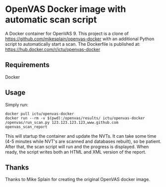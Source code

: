 OpenVAS Docker image with automatic scan script
==============

A Docker container for OpenVAS 9. This project is a clone of https://github.com/mikesplain/openvas-docker with an additional Python script to automatically start a scan. The Dockerfile is published at: https://hub.docker.com/r/ictu/openvas-docker

Requirements
------------
Docker

Usage
-----

Simply run:

```
docker pull ictu/openvas-docker
docker run --rm -v $(pwd):/openvas/results/ ictu/openvas-docker /openvas/run_scan.py 123.123.123.123,www.github.com openvas_scan_report
```

This will startup the container and update the NVTs. It can take some time (4-5 minutes while NVT's are scanned and databases rebuilt), so be patient. After that, the scan script will run and the progress is displayed. When ready, the script writes both an HTML and XML version of the report.


Thanks
------
Thanks to Mike Splain for creating the original OpenVAS docker image.
